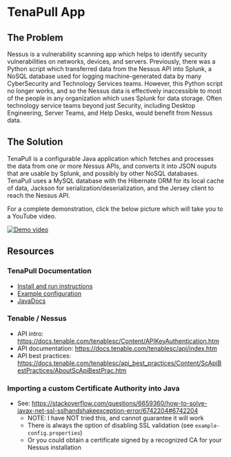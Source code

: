 # TenaPull App

## The Problem

Nessus is a vulnerability scanning app which helps to identify security vulnerabilities on networks, devices, and servers.  Previously, there was a Python script which transferred data from the Nessus API into Splunk, a NoSQL database used for logging machine-generated data by many CyberSecurity and Technology Services teams.  However, this Python script no longer works, and so the Nessus data is effectively inaccessible to most of the people in any organization which uses Splunk for data storage.  Often technology service teams beyond just Security, including Desktop Engineering, Server Teams, and Help Desks, would benefit from Nessus data.

## The Solution

TenaPull is a configurable Java application which fetches and processes the data from one or more Nessus APIs, and converts it into JSON ouputs that are usable by Splunk, and possibly by other NoSQL databases.  TenaPull uses a MySQL database with the Hibernate ORM for its local cache of data, Jackson for serialization/deserialization, and the Jersey client to reach the Nessus API.

For a complete demonstration, click the below picture which will take you to a YouTube video.

<a href="https://www.youtube.com/watch?v=aHoMRjRHHrc" rel="Demo video">![Demo video](https://raw.githubusercontent.com/billyJoePiano/TenaPull/master/screenshots/Splunk-table%20(best%20format%20for%20viewing).png)</a>



## Resources


### TenaPull Documentation

- [Install and run instructions](installAndRun.md)
- [Example configuration](exmaple-config.properties)
- <a href="https://billyjoepiano.github.io/TenaPull/" target="_blank">JavaDocs</a>


### Tenable / Nessus

- API intro: https://docs.tenable.com/tenablesc/Content/APIKeyAuthentication.htm
- API documentation: https://docs.tenable.com/tenablesc/api/index.htm
- API best practices: https://docs.tenable.com/tenablesc/api_best_practices/Content/ScApiBestPractices/AboutScApiBestPrac.htm


### Importing a custom Certificate Authority into Java

- See: https://stackoverflow.com/questions/6659360/how-to-solve-javax-net-ssl-sslhandshakeexception-error/6742204#6742204
    - NOTE: I have NOT tried this, and cannot guarantee it will work
    - There is always the option of disabling SSL validation (see `example-config.properties`)
    - Or you could obtain a certificate signed by a recognized CA for your Nessus installation
